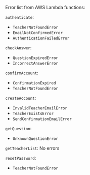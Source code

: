 Error list from AWS Lambda functions:

`authenticate`:

* `TeacherNotFoundError`
* `EmailNotConfirmedError`
* `AuthenticationFailedError`

`checkAnswer`:

* `QuestionExpiredError`
* `IncorrectAnswerError`

`confirmAccount`:

* `ConfirmationExpired`
* `TeacherNotFoundError`

`createAccount`:

* `InvalidTeacherEmailError`
* `TeacherExistsError`
* `SendConfirmationEmailError`

`getQuestion`:

* `UnknownQuestionError`

`getTeacherList`: No errors

`resetPassword`:

* `TeacherNotFoundError`

